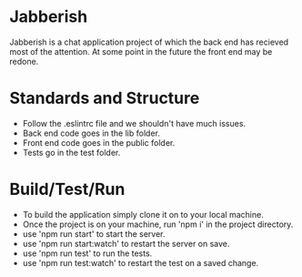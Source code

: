 # Jabberish

Jabberish is a chat application project of which the back end has recieved most of the attention. At some point in the future the front end may be redone.

# Standards and Structure

* Follow the .eslintrc file and we shouldn't have much issues.
* Back end code goes in the lib folder.
* Front end code goes in the public folder.
* Tests go in the test folder.

# Build/Test/Run

* To build the application simply clone it on to your local machine.
* Once the project is on your machine, run 'npm i' in the project directory.
* use 'npm run start' to start the server.
* use 'npm run start:watch' to restart the server on save.
* use 'npm run test' to run the tests.
* use 'npm run test:watch' to restart the test on a saved change. 
